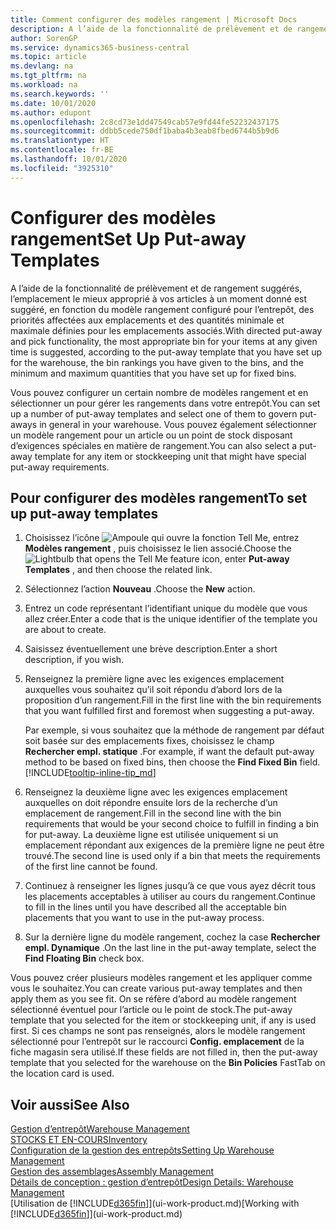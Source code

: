 ```yaml
---
title: Comment configurer des modèles rangement | Microsoft Docs
description: A l’aide de la fonctionnalité de prélèvement et de rangement suggérés, l’emplacement le mieux approprié à vos articles à un moment donné est suggéré, en fonction du modèle rangement configuré pour l’entrepôt, des priorités affectées aux emplacements et des quantités minimale et maximale définies pour les emplacements associés.
author: SorenGP
ms.service: dynamics365-business-central
ms.topic: article
ms.devlang: na
ms.tgt_pltfrm: na
ms.workload: na
ms.search.keywords: ''
ms.date: 10/01/2020
ms.author: edupont
ms.openlocfilehash: 2c8cd73e1dd47549cab57e9fd44fe52232437175
ms.sourcegitcommit: ddbb5cede750df1baba4b3eab8fbed6744b5b9d6
ms.translationtype: HT
ms.contentlocale: fr-BE
ms.lasthandoff: 10/01/2020
ms.locfileid: "3925310"
---
```

# <a name="set-up-put-away-templates"></a><span data-ttu-id="daa07-103">Configurer des modèles rangement</span><span class="sxs-lookup"><span data-stu-id="daa07-103">Set Up Put-away Templates</span></span>

<span data-ttu-id="daa07-104">A l’aide de la fonctionnalité de prélèvement et de rangement suggérés, l’emplacement le mieux approprié à vos articles à un moment donné est suggéré, en fonction du modèle rangement configuré pour l’entrepôt, des priorités affectées aux emplacements et des quantités minimale et maximale définies pour les emplacements associés.</span><span class="sxs-lookup"><span data-stu-id="daa07-104">With directed put-away and pick functionality, the most appropriate bin for your items at any given time is suggested, according to the put-away template that you have set up for the warehouse, the bin rankings you have given to the bins, and the minimum and maximum quantities that you have set up for fixed bins.</span></span>  

<span data-ttu-id="daa07-105">Vous pouvez configurer un certain nombre de modèles rangement et en sélectionner un pour gérer les rangements dans votre entrepôt.</span><span class="sxs-lookup"><span data-stu-id="daa07-105">You can set up a number of put-away templates and select one of them to govern put-aways in general in your warehouse.</span></span> <span data-ttu-id="daa07-106">Vous pouvez également sélectionner un modèle rangement pour un article ou un point de stock disposant d’exigences spéciales en matière de rangement.</span><span class="sxs-lookup"><span data-stu-id="daa07-106">You can also select a put-away template for any item or stockkeeping unit that might have special put-away requirements.</span></span>  

## <a name="to-set-up-put-away-templates"></a><span data-ttu-id="daa07-107">Pour configurer des modèles rangement</span><span class="sxs-lookup"><span data-stu-id="daa07-107">To set up put-away templates</span></span>

1. <span data-ttu-id="daa07-108">Choisissez l’icône ![Ampoule qui ouvre la fonction Tell Me](media/ui-search/search_small.png "Dites-moi ce que vous voulez faire"), entrez **Modèles rangement** , puis choisissez le lien associé.</span><span class="sxs-lookup"><span data-stu-id="daa07-108">Choose the ![Lightbulb that opens the Tell Me feature](media/ui-search/search_small.png "Tell me what you want to do") icon, enter **Put-away Templates** , and then choose the related link.</span></span>  
2. <span data-ttu-id="daa07-109">Sélectionnez l’action **Nouveau** .</span><span class="sxs-lookup"><span data-stu-id="daa07-109">Choose the **New** action.</span></span>  
3. <span data-ttu-id="daa07-110">Entrez un code représentant l’identifiant unique du modèle que vous allez créer.</span><span class="sxs-lookup"><span data-stu-id="daa07-110">Enter a code that is the unique identifier of the template you are about to create.</span></span>  
4. <span data-ttu-id="daa07-111">Saisissez éventuellement une brève description.</span><span class="sxs-lookup"><span data-stu-id="daa07-111">Enter a short description, if you wish.</span></span>  
5. <span data-ttu-id="daa07-112">Renseignez la première ligne avec les exigences emplacement auxquelles vous souhaitez qu’il soit répondu d’abord lors de la proposition d’un rangement.</span><span class="sxs-lookup"><span data-stu-id="daa07-112">Fill in the first line with the bin requirements that you want fulfilled first and foremost when suggesting a put-away.</span></span>

    <span data-ttu-id="daa07-113">Par exemple, si vous souhaitez que la méthode de rangement par défaut soit basée sur des emplacements fixes, choisissez le champ **Rechercher empl. statique** .</span><span class="sxs-lookup"><span data-stu-id="daa07-113">For example, if want the default put-away method to be based on fixed bins, then choose the **Find Fixed Bin** field.</span></span> [!INCLUDE[tooltip-inline-tip_md](includes/tooltip-inline-tip_md.md)]  
6. <span data-ttu-id="daa07-114">Renseignez la deuxième ligne avec les exigences emplacement auxquelles on doit répondre ensuite lors de la recherche d’un emplacement de rangement.</span><span class="sxs-lookup"><span data-stu-id="daa07-114">Fill in the second line with the bin requirements that would be your second choice to fulfill in finding a bin for put-away.</span></span> <span data-ttu-id="daa07-115">La deuxième ligne est utilisée uniquement si un emplacement répondant aux exigences de la première ligne ne peut être trouvé.</span><span class="sxs-lookup"><span data-stu-id="daa07-115">The second line is used only if a bin that meets the requirements of the first line cannot be found.</span></span>  
7. <span data-ttu-id="daa07-116">Continuez à renseigner les lignes jusqu’à ce que vous ayez décrit tous les placements acceptables à utiliser au cours du rangement.</span><span class="sxs-lookup"><span data-stu-id="daa07-116">Continue to fill in the lines until you have described all the acceptable bin placements that you want to use in the put-away process.</span></span>  
8. <span data-ttu-id="daa07-117">Sur la dernière ligne du modèle rangement, cochez la case **Rechercher empl. Dynamique** .</span><span class="sxs-lookup"><span data-stu-id="daa07-117">On the last line in the put-away template, select the **Find Floating Bin** check box.</span></span>  

<span data-ttu-id="daa07-118">Vous pouvez créer plusieurs modèles rangement et les appliquer comme vous le souhaitez.</span><span class="sxs-lookup"><span data-stu-id="daa07-118">You can create various put-away templates and then apply them as you see fit.</span></span> <span data-ttu-id="daa07-119">On se réfère d’abord au modèle rangement sélectionné éventuel pour l’article ou le point de stock.</span><span class="sxs-lookup"><span data-stu-id="daa07-119">The put-away template that you selected for the item or stockkeeping unit, if any is used first.</span></span> <span data-ttu-id="daa07-120">Si ces champs ne sont pas renseignés, alors le modèle rangement sélectionné pour l’entrepôt sur le raccourci **Config. emplacement** de la fiche magasin sera utilisé.</span><span class="sxs-lookup"><span data-stu-id="daa07-120">If these fields are not filled in, then the put-away template that you selected for the warehouse on the **Bin Policies** FastTab on the location card is used.</span></span>  

## <a name="see-also"></a><span data-ttu-id="daa07-121">Voir aussi</span><span class="sxs-lookup"><span data-stu-id="daa07-121">See Also</span></span>

[<span data-ttu-id="daa07-122">Gestion d’entrepôt</span><span class="sxs-lookup"><span data-stu-id="daa07-122">Warehouse Management</span></span>](warehouse-manage-warehouse.md)  
[<span data-ttu-id="daa07-123">STOCKS ET EN-COURS</span><span class="sxs-lookup"><span data-stu-id="daa07-123">Inventory</span></span>](inventory-manage-inventory.md)  
[<span data-ttu-id="daa07-124">Configuration de la gestion des entrepôts</span><span class="sxs-lookup"><span data-stu-id="daa07-124">Setting Up Warehouse Management</span></span>](warehouse-setup-warehouse.md)  
[<span data-ttu-id="daa07-125">Gestion des assemblages</span><span class="sxs-lookup"><span data-stu-id="daa07-125">Assembly Management</span></span>](assembly-assemble-items.md)  
[<span data-ttu-id="daa07-126">Détails de conception : gestion d’entrepôt</span><span class="sxs-lookup"><span data-stu-id="daa07-126">Design Details: Warehouse Management</span></span>](design-details-warehouse-management.md)  
<span data-ttu-id="daa07-127">[Utilisation de [!INCLUDE[d365fin](includes/d365fin_md.md)]](ui-work-product.md)</span><span class="sxs-lookup"><span data-stu-id="daa07-127">[Working with [!INCLUDE[d365fin](includes/d365fin_md.md)]](ui-work-product.md)</span></span>  
